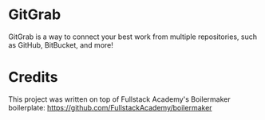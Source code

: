 # GitGrab

GitGrab is a way to connect your best work from multiple repositories, such as GitHub, BitBucket, and more!

# Credits
This project was written on top of Fullstack Academy's Boilermaker boilerplate:
https://github.com/FullstackAcademy/boilermaker
